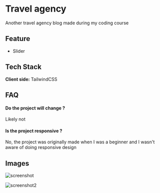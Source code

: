 
# Travel agency

Another travel agency blog made during my coding course

## Feature

- Slider

## Tech Stack

**Client side:** TailwindCSS


## FAQ

#### Do the project will change  ? 

Likely not

#### Is the project responsive ? 

No, the project was originally made when I was a beginner and I wasn't aware of doing responsive design


## Images

![screenshot](https://github.com/alexisr91/Travel-blog-Template/assets/160608635/e1e21275-1a7f-41bd-b63a-8ac4e77c0aac)

![screenshot2](https://github.com/alexisr91/Travel-blog-Template/assets/160608635/b8f5bc72-088e-412f-984c-2f470d619484)

